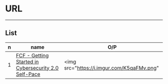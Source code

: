 # URL

---

## List
|n|name|O/P|
|-|----|---|
|1|[FCF - Getting Started in Cybersecurity 2.0 Self-Pace](https://training.fortinet.com/course/view.php?id=39376)|<img src="https://i.imgur.com/K5qaFMv.png"|
